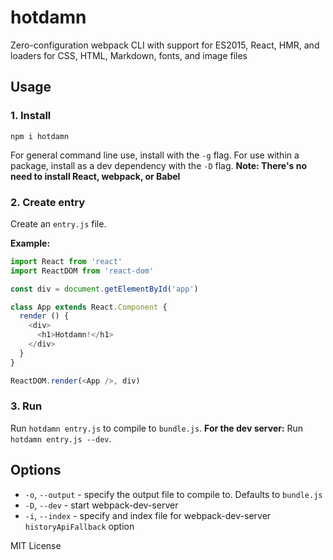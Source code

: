 
# hotdamn

Zero-configuration webpack CLI with support for ES2015, React, HMR, and loaders for CSS, HTML, Markdown, fonts, and image files


## Usage

### 1. Install

```
npm i hotdamn
```

For general command line use, install with the `-g` flag. For use within a package, install as a dev dependency with the `-D` flag. **Note: There's no need to install React, webpack, or Babel**

### 2. Create entry

Create an `entry.js` file.

**Example:**
```js
import React from 'react'
import ReactDOM from 'react-dom'

const div = document.getElementById('app')

class App extends React.Component {
  render () {
    <div>
      <h1>Hotdamn!</h1>
    </div>
  }
}

ReactDOM.render(<App />, div)
```

### 3. Run

Run `hotdamn entry.js` to compile to `bundle.js`.
**For the dev server:** Run `hotdamn entry.js --dev`.

## Options

- `-o`, `--output` - specify the output file to compile to. Defaults to `bundle.js`
- `-D`, `--dev` - start webpack-dev-server
- `-i`, `--index` - specify and index file for webpack-dev-server `historyApiFallback` option

MIT License
